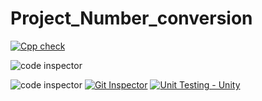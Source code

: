 # Project_Number_conversion
[![Cpp check](https://github.com/Raviteja-Guna/Project_Number_conversion/actions/workflows/cppcheck.yml/badge.svg)](https://github.com/Raviteja-Guna/Project_Number_conversion/actions/workflows/cppcheck.yml)


![code inspector](https://www.code-inspector.com/project/25216/score/svg)

![code inspector](https://www.code-inspector.com/project/25216/status/svg)
[![Git Inspector](https://github.com/Raviteja-Guna/Project_Number_conversion/actions/workflows/GitInspector.yml/badge.svg)](https://github.com/Raviteja-Guna/Project_Number_conversion/actions/workflows/GitInspector.yml)
[![Unit Testing - Unity](https://github.com/Raviteja-Guna/Project_Number_conversion/actions/workflows/unity.yml/badge.svg)](https://github.com/Raviteja-Guna/Project_Number_conversion/actions/workflows/unity.yml)
